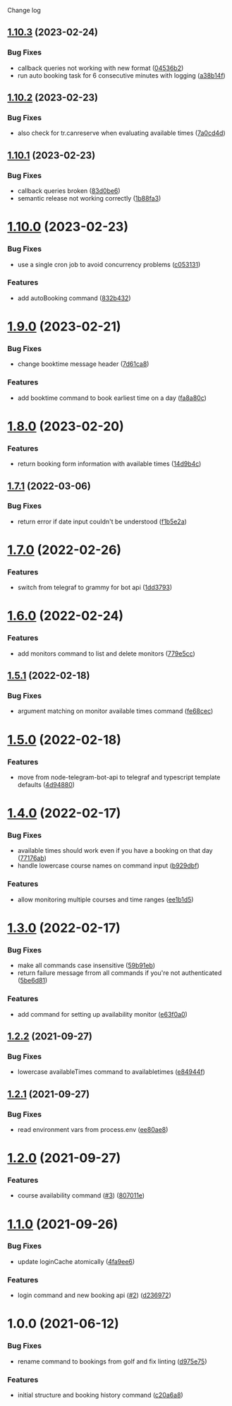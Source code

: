 Change log

## [1.10.3](https://github.com/zp-bots-telegram/intelligent-golf-bot/compare/v1.10.2...v1.10.3) (2023-02-24)


### Bug Fixes

* callback queries not working with new format ([04536b2](https://github.com/zp-bots-telegram/intelligent-golf-bot/commit/04536b271bf57dcf841537fec72c26e74eae83f6))
* run auto booking task for 6 consecutive minutes with logging ([a38b14f](https://github.com/zp-bots-telegram/intelligent-golf-bot/commit/a38b14f182acce208098d1828d228a921f948061))

## [1.10.2](https://github.com/zp-bots-telegram/intelligent-golf-bot/compare/v1.10.1...v1.10.2) (2023-02-23)


### Bug Fixes

* also check for tr.canreserve when evaluating available times ([7a0cd4d](https://github.com/zp-bots-telegram/intelligent-golf-bot/commit/7a0cd4d28254298c19ee9ea67b7d9578aec7beba))

## [1.10.1](https://github.com/zp-bots-telegram/intelligent-golf-bot/compare/v1.10.0...v1.10.1) (2023-02-23)


### Bug Fixes

* callback queries broken ([83d0be6](https://github.com/zp-bots-telegram/intelligent-golf-bot/commit/83d0be60e3fcdd490362d1b4198ac828a1ae5a0a))
* semantic release not working correctly ([1b88fa3](https://github.com/zp-bots-telegram/intelligent-golf-bot/commit/1b88fa37f885213a0da10e23620810f44a3a3dea))

# [1.10.0](https://github.com/zp-bots-telegram/intelligent-golf-bot/compare/v1.9.0...v1.10.0) (2023-02-23)


### Bug Fixes

* use a single cron job to avoid concurrency problems ([c053131](https://github.com/zp-bots-telegram/intelligent-golf-bot/commit/c053131886128168a3f12e7adff4d1024a5ca8ec))


### Features

* add autoBooking command ([832b432](https://github.com/zp-bots-telegram/intelligent-golf-bot/commit/832b432b92ccb24e692d0e42adf1e08e2b328ff3))

# [1.9.0](https://github.com/zp-bots-telegram/intelligent-golf-bot/compare/v1.8.0...v1.9.0) (2023-02-21)


### Bug Fixes

* change booktime message header ([7d61ca8](https://github.com/zp-bots-telegram/intelligent-golf-bot/commit/7d61ca8d32efd1459ac9e1687cc2c2f3907dab4f))


### Features

* add booktime command to book earliest time on a day ([fa8a80c](https://github.com/zp-bots-telegram/intelligent-golf-bot/commit/fa8a80cf5836b235e3e07af460881f7fdc7de708))

# [1.8.0](https://github.com/zp-bots-telegram/intelligent-golf-bot/compare/v1.7.1...v1.8.0) (2023-02-20)


### Features

* return booking form information with available times ([14d9b4c](https://github.com/zp-bots-telegram/intelligent-golf-bot/commit/14d9b4c463e7a814f31b7991e43c65228269271d))

## [1.7.1](https://github.com/zp-bots-telegram/intelligent-golf-bot/compare/v1.7.0...v1.7.1) (2022-03-06)


### Bug Fixes

* return error if date input couldn't be understood ([f1b5e2a](https://github.com/zp-bots-telegram/intelligent-golf-bot/commit/f1b5e2a73fb916207fec62b797334d1751020dff))

# [1.7.0](https://github.com/zp-bots-telegram/intelligent-golf-bot/compare/v1.6.0...v1.7.0) (2022-02-26)


### Features

* switch from telegraf to grammy for bot api ([1dd3793](https://github.com/zp-bots-telegram/intelligent-golf-bot/commit/1dd379364c054eea0722d89cec8ebd7a96066b5e))

# [1.6.0](https://github.com/zp-bots-telegram/intelligent-golf-bot/compare/v1.5.1...v1.6.0) (2022-02-24)


### Features

* add monitors command to list and delete monitors ([779e5cc](https://github.com/zp-bots-telegram/intelligent-golf-bot/commit/779e5cc6af6ac07f6146a791de84dd56d270d701))

## [1.5.1](https://github.com/zp-bots-telegram/intelligent-golf-bot/compare/v1.5.0...v1.5.1) (2022-02-18)


### Bug Fixes

* argument matching on monitor available times command ([fe68cec](https://github.com/zp-bots-telegram/intelligent-golf-bot/commit/fe68cec6f4a7a7c4142db7a98c2031a92fb81e5a))

# [1.5.0](https://github.com/zp-bots-telegram/intelligent-golf-bot/compare/v1.4.0...v1.5.0) (2022-02-18)


### Features

* move from node-telegram-bot-api to telegraf and typescript template defaults ([4d94880](https://github.com/zp-bots-telegram/intelligent-golf-bot/commit/4d94880f4269a4562a9d1c9ab7754c34dd9504ad))

# [1.4.0](https://github.com/zp-bots-telegram/elite-live-golf-bot/compare/v1.3.0...v1.4.0) (2022-02-17)


### Bug Fixes

* available times should work even if you have a booking on that day ([77176ab](https://github.com/zp-bots-telegram/elite-live-golf-bot/commit/77176abc26d23651b647b5a7c9f8fae50878f851))
* handle lowercase course names on command input ([b929dbf](https://github.com/zp-bots-telegram/elite-live-golf-bot/commit/b929dbf76e716e435ba896441cea0736c4d14824))


### Features

* allow monitoring multiple courses and time ranges ([ee1b1d5](https://github.com/zp-bots-telegram/elite-live-golf-bot/commit/ee1b1d5bf295caa0ece0fde66d53579af9633f66))

# [1.3.0](https://github.com/zp-bots-telegram/elite-live-golf-bot/compare/v1.2.2...v1.3.0) (2022-02-17)


### Bug Fixes

* make all commands case insensitive ([59b91eb](https://github.com/zp-bots-telegram/elite-live-golf-bot/commit/59b91eb72053d1fb1d358f37e3ce8f1d77d2367f))
* return failure message frrom all commands if you're not authenticated ([5be6d81](https://github.com/zp-bots-telegram/elite-live-golf-bot/commit/5be6d812e66a996608335c7cc24d54431fdced58))


### Features

* add command for setting up availability monitor ([e63f0a0](https://github.com/zp-bots-telegram/elite-live-golf-bot/commit/e63f0a0a05d70770abeb7ded278a06fc07163776))

## [1.2.2](https://github.com/zp-bots-telegram/elite-live-golf-bot/compare/v1.2.1...v1.2.2) (2021-09-27)


### Bug Fixes

* lowercase availableTimes command to availabletimes ([e84944f](https://github.com/zp-bots-telegram/elite-live-golf-bot/commit/e84944f5e4e154f6c61d25351e2af3bae0bfe148))

## [1.2.1](https://github.com/zp-bots-telegram/elite-live-golf-bot/compare/v1.2.0...v1.2.1) (2021-09-27)


### Bug Fixes

* read environment vars from process.env ([ee80ae8](https://github.com/zp-bots-telegram/elite-live-golf-bot/commit/ee80ae88754dba41ffac563f24ae44f958027160))

# [1.2.0](https://github.com/zp-bots-telegram/elite-live-golf-bot/compare/v1.1.0...v1.2.0) (2021-09-27)


### Features

* course availability command ([#3](https://github.com/zp-bots-telegram/elite-live-golf-bot/issues/3)) ([807011e](https://github.com/zp-bots-telegram/elite-live-golf-bot/commit/807011ecfad34e31aed46378e337fcd39dde8949))

# [1.1.0](https://github.com/zp-bots-telegram/elite-live-golf-bot/compare/v1.0.0...v1.1.0) (2021-09-26)


### Bug Fixes

* update loginCache atomically ([4fa9ee6](https://github.com/zp-bots-telegram/elite-live-golf-bot/commit/4fa9ee67f7256f4e0f800df9c63cc9145c3f7042))


### Features

* login command and new booking api ([#2](https://github.com/zp-bots-telegram/elite-live-golf-bot/issues/2)) ([d236972](https://github.com/zp-bots-telegram/elite-live-golf-bot/commit/d236972c55e9b9fbccedd2a90fa96f877012824c))

# 1.0.0 (2021-06-12)


### Bug Fixes

* rename command to bookings from golf and fix linting ([d975e75](https://github.com/zp-bots-telegram/elite-live-golf-bot/commit/d975e75c98dd273d06041c23ea5a26af6a5371e7))


### Features

* initial structure and booking history command ([c20a6a8](https://github.com/zp-bots-telegram/elite-live-golf-bot/commit/c20a6a830593aa7ea032bb0f37c53520c20aa472))

